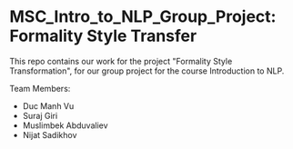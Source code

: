 # MSC_Intro_to_NLP_Group_Project: Formality Style Transfer
This repo contains our work for the project "Formality Style Transformation", for our group project for the course Introduction to NLP.

Team Members:
- Duc Manh Vu
- Suraj Giri
- Muslimbek Abduvaliev
- Nijat Sadikhov
